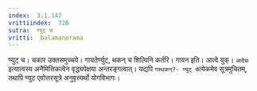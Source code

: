 ```yaml
---
index:  3.1.147
vrittiindex:  726
sutra:  ण्युट् च
vritti:  balamanorama 
---
```


ण्युट् च। चकार उक्तसमुच्चये। गायतेर्ण्युट्, थकन् च शिल्पिनि कर्तरि। गायन इति। आत्वे युक्। `आदेचः` इत्यात्वस्य अनैमित्तिकत्वेन वृद्ध्यपेक्षया अन्तरङ्गत्वात्। यद्यपि `गस्थकन्?- ण्युट् चे`त्येकमेव सूत्रमुचितम्, तथापि ण्युट एवोत्तरसूत्रे अनुवृत्त्यर्थो योगविभागः। 

